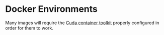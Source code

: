 # Docker Environments

Many images will require the [Cuda container toolkit](https://docs.nvidia.com/datacenter/cloud-native/container-toolkit/install-guide.html) properly configured in order for them to work.